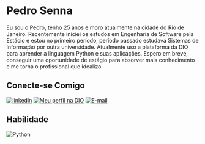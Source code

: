 # Pedro Senna

Eu sou o Pedro, tenho 25 anos e moro atualmente na cidade do Rio de Janeiro. Recentemente iniciei os estudos em Engenharia de Software pela Estácio e estou no primeiro período, período passado estudava Sistemas de Informação por outra universidade. Atualmente uso a plataforma da DIO para aprender a linguagem Python e suas aplicações. Espero em breve, conseguir uma oportunidade de estágio para absorver mais conhecimento e me torna o profissional que idealizo. 

## Conecte-se Comigo

[![linkedin](https://img.shields.io/badge/linkedin-0A66C2?style=for-the-badge&logo=linkedin&logoColor=white)](https://www.linkedin.com/in/psenns/)
[![Meu perfil na DIO](https://img.shields.io/badge/-Meu%20Perfil%20na%20DIO-30A3DER?style=for-the-badge)](https://web.dio.me/users/pedro_vinnic?tab=achievements)
[![E-mail](https://img.shields.io/badge/-Email-000?style=for-the-badge&logo=microsoft-outlook&logoColor=E94D5F)](mailto:pedro.vinnic@gmail.com)


## Habilidade

![Python](https://img.shields.io/badge/Python-000?style=for-the-badge&logo=python&logoColor=30A3DC)
